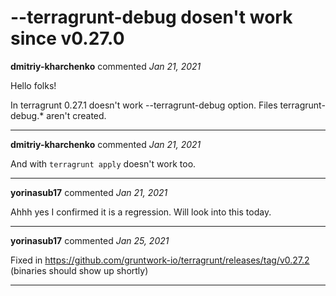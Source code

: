 # --terragrunt-debug dosen't work since v0.27.0

**dmitriy-kharchenko** commented *Jan 21, 2021*

Hello folks!

In terragrunt 0.27.1 doesn't work --terragrunt-debug option. Files terragrunt-debug.* aren't created.
<br />
***


**dmitriy-kharchenko** commented *Jan 21, 2021*

And with `terragrunt apply` doesn't work too.
***

**yorinasub17** commented *Jan 21, 2021*

Ahhh yes I confirmed it is a regression. Will look into this today.
***

**yorinasub17** commented *Jan 25, 2021*

Fixed in https://github.com/gruntwork-io/terragrunt/releases/tag/v0.27.2 (binaries should show up shortly)
***

